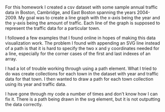 For this homework I created a csv dataset with some sample annual traffic data in Boston, Cambridge, and East Boston spanning the years 2004-2009. My goal was to create a line graph with the x-axis being the year and the y-axis being the amount of traffic. Each line of the graph is supposed to represent the traffic data for a particular town.

I followed a few examples that I found online in hopes of making this data visualization work. The problem I found with appending an SVG line instead of a path is that it is hard to specify the two x and y coordinates needed for a line, especially for the corner cases of the first and last indexes of an array.

I had a lot of trouble working through using a path element. What I tried to do was create collections for each town in the dataset with year and traffic data for that town. I then wanted to draw a path for each town collection using its year and traffic data.

I have gone through my code a number of times and don't know how I can fix it. There is a path being drawn in the svg element, but it is not outputting the data correctly.
